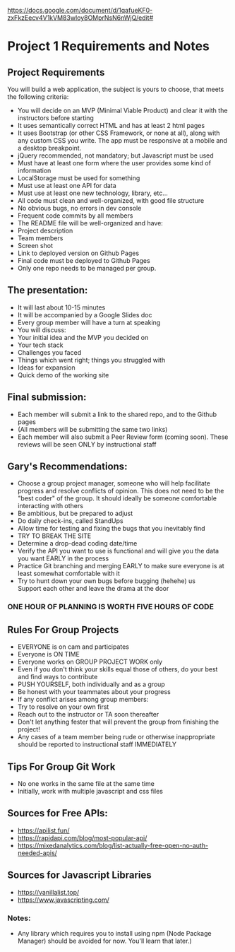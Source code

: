 https://docs.google.com/document/d/1qafueKF0-zxFkzEecv4V1kVM83wloy8OMprNsN6nWjQ/edit#

# Project 1 Requirements and Notes


## Project Requirements
You will build a web application, the subject is yours to choose, that meets the following criteria:

* You will decide on an MVP (Minimal Viable Product) and clear it with the instructors before starting
* It uses semantically correct HTML and has at least 2 html pages 
* It uses Bootstrap (or other CSS Framework, or none at all), along with any custom CSS you write. The app must be responsive at a mobile and a desktop breakpoint.
* jQuery recommended, not mandatory; but Javascript must be used 
* Must have at least one form where the user provides some kind of information 
* LocalStorage must be used for something
* Must use at least one API for data 
* Must use at least one new technology, library, etc...
* All code must clean and well-organized, with good file structure 
* No obvious bugs, no errors in dev console
* Frequent code commits by all members 
* The README file will be well-organized and have:
* Project description
* Team members 
* Screen shot 
* Link to deployed version on Github Pages 
* Final code must be deployed to Github Pages 
* Only one repo needs to be managed per group. 

## The presentation:
* It will last about 10-15 minutes
* It will be accompanied by a Google Slides doc 
* Every group member will have a turn at speaking
* You will discuss:
* Your initial idea and the MVP you decided on
* Your tech stack
* Challenges you faced 
* Things which went right; things you struggled with 
* Ideas for expansion
* Quick demo of the working site

## Final submission:
* Each member will submit a link to the shared repo, and to the Github pages
* (All members will be submitting the same two links)
* Each member will also submit a Peer Review form (coming soon). These reviews will be seen ONLY by instructional staff 

## Gary's Recommendations:
* Choose a group project manager, someone who will help facilitate progress and resolve conflicts of opinion. This does not need to be the "best coder" of the group. It should ideally be someone comfortable interacting with others 
* Be ambitious, but be prepared to adjust
* Do daily check-ins, called StandUps
* Allow time for testing and fixing the bugs that you inevitably find 
* TRY TO BREAK THE SITE
* Determine a drop-dead coding date/time 
* Verify the API you want to use is functional and will give you the data you want EARLY in the process
* Practice Git branching and merging EARLY to make sure everyone is at least somewhat comfortable with it 
* Try to hunt down your own bugs before bugging (hehehe) us  
Support each other and leave the drama at the door 

### ONE HOUR OF PLANNING IS WORTH FIVE HOURS OF CODE

## Rules For Group Projects
* EVERYONE is on cam and participates
* Everyone is ON TIME
* Everyone works on GROUP PROJECT WORK only
* Even if you don't think your skills equal those of others, do your best and find ways to contribute
* PUSH YOURSELF, both individually and as a group 
* Be honest with your teammates about your progress
* If any conflict arises among group members:
* Try to resolve on your own first
* Reach out to the instructor or TA soon thereafter
* Don't let anything fester that will prevent the group from finishing the project!
* Any cases of a team member being rude or otherwise inappropriate should be reported to instructional staff IMMEDIATELY


## Tips For Group Git Work
* No one works in the same file at the same time 
* Initially, work with multiple javascript and css files 


## Sources for Free APIs:
* https://apilist.fun/
* https://rapidapi.com/blog/most-popular-api/
* https://mixedanalytics.com/blog/list-actually-free-open-no-auth-needed-apis/


## Sources for Javascript Libraries 
* https://vanillalist.top/
* https://www.javascripting.com/

### Notes: 
* Any library which requires you to install using npm (Node Package Manager) should be avoided for now. You'll learn that later.)


